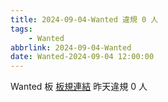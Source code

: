 ```yaml
---
title: 2024-09-04-Wanted 違規 0 人
tags:
    - Wanted
abbrlink: 2024-09-04-Wanted
date: Wanted-2024-09-04 12:00:00
---
```

Wanted 板 [板規連結](https://www.ptt.cc/bbs/Wanted/M.1608829773.A.D3B.html)
昨天違規 0 人

